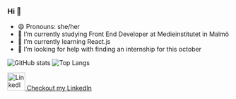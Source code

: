 ### Hi 👋



- 😄 Pronouns: she/her
- 🔭 I’m currently studying Front End Developer at Medieinstitutet in Malmö
- 🌱 I’m currently learning React.js
- 🤔 I’m looking for help with finding an internship for this october

![GitHub stats](https://github-readme-stats.vercel.app/api?username=bebegom&show_icons=true&theme=omni)
![Top Langs](https://github-readme-stats.vercel.app/api/top-langs/?username=bebegom&theme=omni)
  
<a href="https://www.linkedin.com/in/elin-ahlgren-9b6070223/" target="_blank">
  <img src="https://upload.wikimedia.org/wikipedia/commons/e/e9/Linkedin_icon.svg" height="40" alt="LinkedIn logo">
  Checkout my LinkedIn
</a>
  



<!--
- 💬 Ask me about ... Anything!
- 👯 I’m looking to collaborate on ...
- 📫 How to reach me: ...

- ⚡ Fun fact: ...
-->
